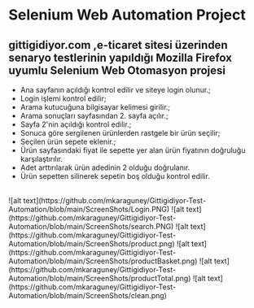 # Selenium Web Automation Project
## gittigidiyor.com ,e-ticaret sitesi üzerinden senaryo testlerinin yapıldığı Mozilla Firefox uyumlu Selenium Web Otomasyon projesi

- Ana sayfanın açıldığı kontrol edilir ve siteye login olunur.;
- Login işlemi kontrol edilir;
- Arama kutucuğuna bilgisayar kelimesi girilir.;
- Arama sonuçları sayfasından 2. sayfa açılır.;
- Sayfa 2'nin açıldığı kontrol edilir.;
- Sonuca göre sergilenen ürünlerden rastgele bir ürün seçilir;
- Seçilen ürün sepete eklenir.;
- Ürün sayfasındaki fiyat ile sepette yer alan ürün fiyatının doğruluğu karşılaştırılır.
- Adet arttırılarak ürün adedinin 2 olduğu doğrulanır.
- Ürün sepetten silinerek sepetin boş olduğu kontrol edilir.
<br>
![alt text](https://github.com/mkaraguney/Gittigidiyor-Test-Automation/blob/main/ScreenShots/Login.PNG)
![alt text](https://github.com/mkaraguney/Gittigidiyor-Test-Automation/blob/main/ScreenShots/search.PNG)
![alt text](https://github.com/mkaraguney/Gittigidiyor-Test-Automation/blob/main/ScreenShots/product.png)
![alt text](https://github.com/mkaraguney/Gittigidiyor-Test-Automation/blob/main/ScreenShots/productBasket.png)
![alt text](https://github.com/mkaraguney/Gittigidiyor-Test-Automation/blob/main/ScreenShots/productTotal.png)
![alt text](https://github.com/mkaraguney/Gittigidiyor-Test-Automation/blob/main/ScreenShots/clean.png)




